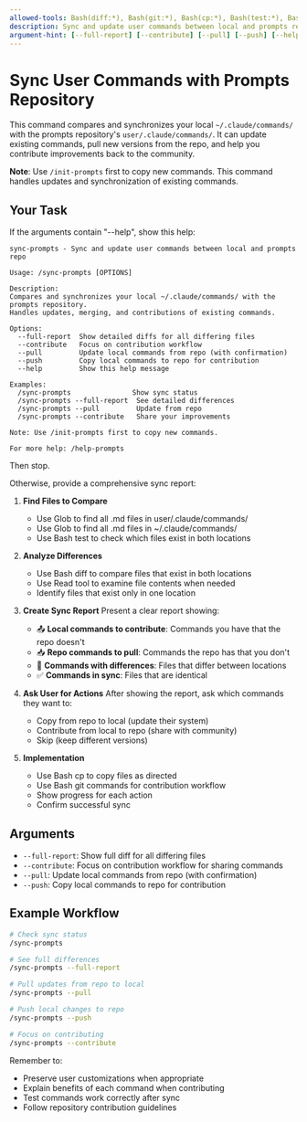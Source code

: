 ```yaml
---
allowed-tools: Bash(diff:*), Bash(git:*), Bash(cp:*), Bash(test:*), Bash(echo:*), Read, Write, Edit, Grep, Glob
description: Sync and update user commands between local and prompts repo
argument-hint: [--full-report] [--contribute] [--pull] [--push] [--help]
---
```


# Sync User Commands with Prompts Repository

This command compares and synchronizes your local `~/.claude/commands/` with the prompts repository's `user/.claude/commands/`. It can update existing commands, pull new versions from the repo, and help you contribute improvements back to the community.

**Note**: Use `/init-prompts` first to copy new commands. This command handles updates and synchronization of existing commands.

## Your Task

If the arguments contain "--help", show this help:

```
sync-prompts - Sync and update user commands between local and prompts repo

Usage: /sync-prompts [OPTIONS]

Description:
Compares and synchronizes your local ~/.claude/commands/ with the prompts repository.
Handles updates, merging, and contributions of existing commands.

Options:
  --full-report  Show detailed diffs for all differing files
  --contribute   Focus on contribution workflow
  --pull         Update local commands from repo (with confirmation)
  --push         Copy local commands to repo for contribution
  --help         Show this help message

Examples:
  /sync-prompts               Show sync status
  /sync-prompts --full-report  See detailed differences
  /sync-prompts --pull         Update from repo
  /sync-prompts --contribute   Share your improvements

Note: Use /init-prompts first to copy new commands.

For more help: /help-prompts
```

Then stop.

Otherwise, provide a comprehensive sync report:

1. **Find Files to Compare**
   - Use Glob to find all .md files in user/.claude/commands/
   - Use Glob to find all .md files in ~/.claude/commands/
   - Use Bash test to check which files exist in both locations

2. **Analyze Differences**
   - Use Bash diff to compare files that exist in both locations
   - Use Read tool to examine file contents when needed
   - Identify files that exist only in one location

3. **Create Sync Report**
   Present a clear report showing:
   - 📤 **Local commands to contribute**: Commands you have that the repo doesn't
   - 📥 **Repo commands to pull**: Commands the repo has that you don't  
   - 🔄 **Commands with differences**: Files that differ between locations
   - ✅ **Commands in sync**: Files that are identical

4. **Ask User for Actions**
   After showing the report, ask which commands they want to:
   - Copy from repo to local (update their system)
   - Contribute from local to repo (share with community)
   - Skip (keep different versions)

5. **Implementation**
   - Use Bash cp to copy files as directed
   - Use Bash git commands for contribution workflow
   - Show progress for each action
   - Confirm successful sync

## Arguments

- `--full-report`: Show full diff for all differing files
- `--contribute`: Focus on contribution workflow for sharing commands
- `--pull`: Update local commands from repo (with confirmation)
- `--push`: Copy local commands to repo for contribution

## Example Workflow

```bash
# Check sync status
/sync-prompts

# See full differences
/sync-prompts --full-report

# Pull updates from repo to local
/sync-prompts --pull

# Push local changes to repo
/sync-prompts --push

# Focus on contributing
/sync-prompts --contribute
```

Remember to:
- Preserve user customizations when appropriate
- Explain benefits of each command when contributing
- Test commands work correctly after sync
- Follow repository contribution guidelines